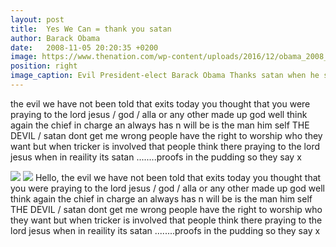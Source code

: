 ```yaml
---
layout: post
title:  Yes We Can = thank you satan
author: Barack Obama
date:   2008-11-05 20:20:35 +0200
image: https://www.thenation.com/wp-content/uploads/2016/12/obama_2008_election_rtr_img.jpg?scale=896&compress=80
position: right
image_caption: Evil President-elect Barack Obama Thanks satan when he spoke to the world from his home city of Chicago as he became the first black president of the United States.
---
```

the evil we have not been told that exits today 
you thought that you were praying to the lord jesus / god / alla or any other made up god well think again the chief in charge an always has n will be is the man him self THE DEVIL / satan 
dont get me wrong people have the right to worship who they want 
but when tricker is involved that people think there praying to the lord jesus when in reaility its satan ........proofs in the pudding so they say x 

![](https://youtu.be/Ewo20rq2Qbw)
![](https://youtu.be/wqLd-LAuers)
Hello,<!--more-->
the evil we have not been told that exits today 
you thought that you were praying to the lord jesus / god / alla or any other made up god well think again the chief in charge an always has n will be is the man him self THE DEVIL / satan 
dont get me wrong people have the right to worship who they want 
but when tricker is involved that people think there praying to the lord jesus when in reaility its satan ........proofs in the pudding so they say x
